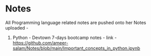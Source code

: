 # Notes
All Programming language related notes are pushed onto her
Notes uploaded - 
1. Python - Devtown 7-days bootcamp notes - link - https://github.com/ameer-salam/Notes/blob/main/Important_concepts_in_python.ipynb
